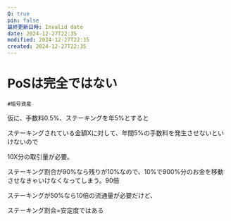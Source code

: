 ```yaml
---
Q: true
pin: false
最終更新日時: Invalid date
date: 2024-12-27T22:35
modified: 2024-12-27T22:35
created: 2024-12-27T22:35
---
```

# PoSは完全ではない

`#暗号資産`

仮に、手数料0.5%、ステーキングを年5%とすると

ステーキングされている金額Xに対して、年間5%の手数料を発生させないといけないので

10X分の取引量が必要。

ステーキング割合が90%なら残りが10%なので、10%で900%分のお金を移動させなきゃいけなくなってしまう。90倍

ステーキングが50%なら10倍の流通量が必要だけど、

ステーキング割合=安定度ではある